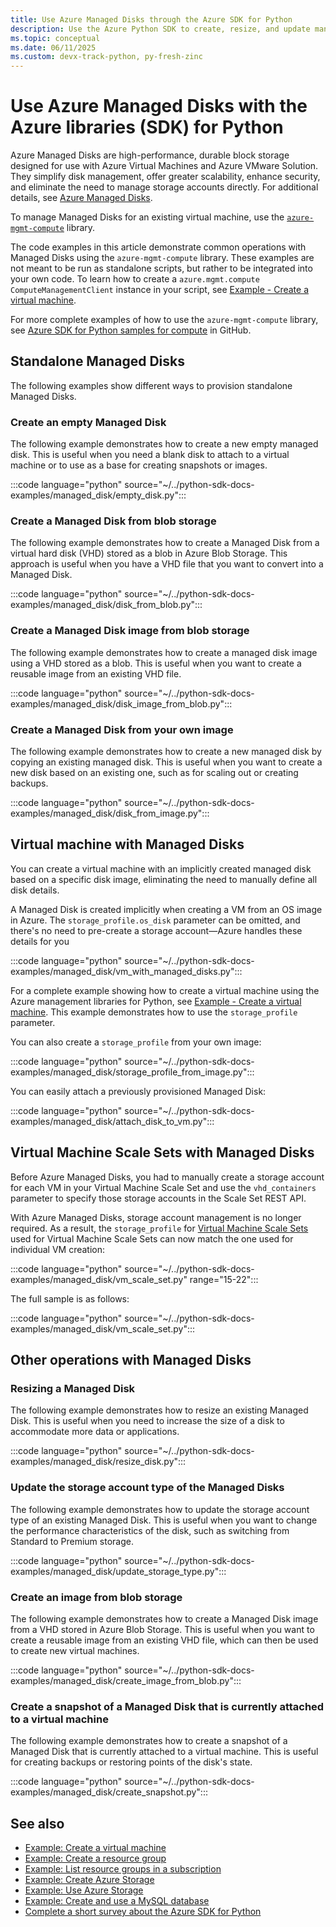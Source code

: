 ```yaml
---
title: Use Azure Managed Disks through the Azure SDK for Python
description: Use the Azure Python SDK to create, resize, and update managed disks standalone, in a virtual machine, or in a Virtual Machine Scale Set.
ms.topic: conceptual
ms.date: 06/11/2025
ms.custom: devx-track-python, py-fresh-zinc
---
```


# Use Azure Managed Disks with the Azure libraries (SDK) for Python

Azure Managed Disks are high-performance, durable block storage designed for use with Azure Virtual Machines and Azure VMware Solution. They simplify disk management, offer greater scalability, enhance security, and eliminate the need to manage storage accounts directly. For additional details, see [Azure Managed Disks](/azure/virtual-machines/managed-disks-overview).

To manage Managed Disks for an existing virtual machine, use the [`azure-mgmt-compute`](/python/api/overview/azure/virtualmachines) library.

The code examples in this article demonstrate common operations with Managed Disks using the `azure-mgmt-compute` library.  These examples are not meant to be run as standalone scripts, but rather to be integrated into your own code. To learn how to create a `azure.mgmt.compute ComputeManagementClient` instance in your script, see [Example - Create a virtual machine](azure-sdk-example-virtual-machines.md).

For more complete examples of how to use the `azure-mgmt-compute` library, see [Azure SDK for Python samples for compute](https://github.com/Azure-Samples/azure-samples-python-management/tree/main/samples/compute) in GitHub.

## Standalone Managed Disks

The following examples show different ways to provision standalone Managed Disks.

### Create an empty Managed Disk

The following example demonstrates how to create a new empty managed disk. This is useful when you need a blank disk to attach to a virtual machine or to use as a base for creating snapshots or images.

:::code language="python" source="~/../python-sdk-docs-examples/managed_disk/empty_disk.py":::

### Create a Managed Disk from blob storage

The following example demonstrates how to create a Managed Disk from a virtual hard disk (VHD) stored as a blob in Azure Blob Storage. This approach is useful when you have a VHD file that you want to convert into a Managed Disk.

:::code language="python" source="~/../python-sdk-docs-examples/managed_disk/disk_from_blob.py":::

### Create a Managed Disk image from blob storage

The following example demonstrates how to create a managed disk image using a VHD stored as a blob. This is useful when you want to create a reusable image from an existing VHD file.

:::code language="python" source="~/../python-sdk-docs-examples/managed_disk/disk_image_from_blob.py":::

### Create a Managed Disk from your own image

The following example demonstrates how to create a new managed disk by copying an existing managed disk. This is useful when you want to create a new disk based on an existing one, such as for scaling out or creating backups.

:::code language="python" source="~/../python-sdk-docs-examples/managed_disk/disk_from_image.py":::

## Virtual machine with Managed Disks

You can create a virtual machine with an implicitly created managed disk based on a specific disk image, eliminating the need to manually define all disk details.

A Managed Disk is created implicitly when creating a VM from an OS image in Azure. The `storage_profile.os_disk` parameter can be omitted, and there's no need to pre-create a storage account—Azure handles these details for you

:::code language="python" source="~/../python-sdk-docs-examples/managed_disk/vm_with_managed_disks.py":::

For a complete example showing how to create a virtual machine using the Azure management libraries for Python, see [Example - Create a virtual machine](azure-sdk-example-virtual-machines.md). This example demonstrates how to use the `storage_profile` parameter.

You can also create a `storage_profile` from your own image:

:::code language="python" source="~/../python-sdk-docs-examples/managed_disk/storage_profile_from_image.py":::

You can easily attach a previously provisioned Managed Disk:

:::code language="python" source="~/../python-sdk-docs-examples/managed_disk/attach_disk_to_vm.py":::

## Virtual Machine Scale Sets with Managed Disks

Before Azure Managed Disks, you had to manually create a storage account for each VM in your Virtual Machine Scale Set and use the `vhd_containers` parameter to specify those storage accounts in the Scale Set REST API.

With Azure Managed Disks, storage account management is no longer required. As a result, the `storage_profile` for [Virtual Machine Scale Sets](/azure/virtual-machine-scale-sets/overview) used for Virtual Machine Scale Sets can now match the one used for individual VM creation:

:::code language="python" source="~/../python-sdk-docs-examples/managed_disk/vm_scale_set.py" range="15-22":::

The full sample is as follows:

:::code language="python" source="~/../python-sdk-docs-examples/managed_disk/vm_scale_set.py":::

## Other operations with Managed Disks

### Resizing a Managed Disk

The following example demonstrates how to resize an existing Managed Disk. This is useful when you need to increase the size of a disk to accommodate more data or applications.

:::code language="python" source="~/../python-sdk-docs-examples/managed_disk/resize_disk.py":::

### Update the storage account type of the Managed Disks

The following example demonstrates how to update the storage account type of an existing Managed Disk. This is useful when you want to change the performance characteristics of the disk, such as switching from Standard to Premium storage.

:::code language="python" source="~/../python-sdk-docs-examples/managed_disk/update_storage_type.py":::

### Create an image from blob storage

The following example demonstrates how to create a Managed Disk image from a VHD stored in Azure Blob Storage. This is useful when you want to create a reusable image from an existing VHD file, which can then be used to create new virtual machines.

:::code language="python" source="~/../python-sdk-docs-examples/managed_disk/create_image_from_blob.py":::

### Create a snapshot of a Managed Disk that is currently attached to a virtual machine

The following example demonstrates how to create a snapshot of a Managed Disk that is currently attached to a virtual machine. This is useful for creating backups or restoring points of the disk's state.

:::code language="python" source="~/../python-sdk-docs-examples/managed_disk/create_snapshot.py":::

## See also

- [Example: Create a virtual machine](azure-sdk-example-virtual-machines.md)
- [Example: Create a resource group](azure-sdk-example-resource-group.md)
- [Example: List resource groups in a subscription](azure-sdk-example-list-resource-groups.md)
- [Example: Create Azure Storage](azure-sdk-example-storage.md)
- [Example: Use Azure Storage](azure-sdk-example-storage-use.md)
- [Example: Create and use a MySQL database](azure-sdk-example-database.md)
- [Complete a short survey about the Azure SDK for Python](https://microsoft.qualtrics.com/jfe/form/SV_bNFX0HECjzPWMiG?Q_CHL=docs)
